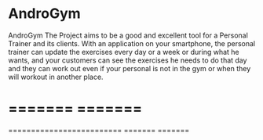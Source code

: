 AndroGym
========

AndroGym The Project aims to be a good and excellent tool for a Personal Trainer and its clients. 
With an application on your smartphone, the personal trainer can update the exercises every day or a week or during 
what he wants, and your customers can see the exercises he needs to do that day and they can work out even if your 
personal is not in the gym or when they will workout in another place.


  =======         =======
 =========================
 =========================
  =======         =======
 
 
 
 
